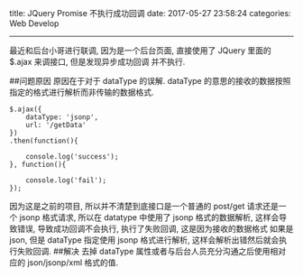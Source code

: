 ﻿title: JQuery Promise 不执行成功回调
date: 2017-05-27 23:58:24
categories: Web Develop

---
最近和后台小哥进行联调, 因为是一个后台页面, 直接使用了 JQuery 里面的 $.ajax 来调接口, 但是发现异步成功回调
并不执行.
<!--more-->
##问题原因
原因在于对于 dataType 的误解. dataType 的意思的接收的数据按照指定的格式进行解析而非传输的数据格式.
```
$.ajax({
    dataType: 'jsonp',
    url: '/getData'
})
.then(function(){

    console.log('success');
}, function(){
    
    console.log('fail');
});
```
因为这是之前的项目, 所以并不清楚到底接口是一个普通的 post/get 请求还是一个 jsonp 格式请求, 所以在 datatype 
中使用了 jsonp 格式的数据解析, 这样会导致错误, 导致成功回调不会执行, 执行了失败回调, 这是因为接收的数据格式
如果是 json, 但是 dataType 指定使用 jsonp 格式进行解析, 这样会解析出错然后就会执行失败回调.
##解决
去掉 dataType 属性或者与后台人员充分沟通之后使用相对应的 json/jsonp/xml 格式的值.





